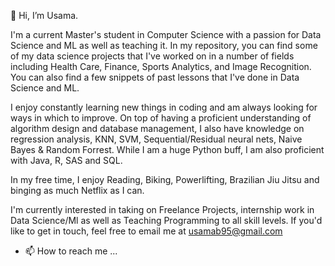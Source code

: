 👋 Hi, I’m Usama. 

  I'm a current Master's student in Computer Science with a passion for Data Science and ML as well as teaching it. In my repository, you can find some of my data science projects that
  I've worked on in a number of fields including Health Care, Finance, Sports Analytics, and Image Recognition. You can also find a few snippets of past lessons that I've done in 
  Data Science and ML.
  
  I enjoy constantly learning new things in coding and am always looking for ways in which to improve. On top of having a proficient understanding of algorithm design and database management, 
  I also have knowledge on regression analysis, KNN, SVM, Sequential/Residual neural nets, Naive Bayes & Random Forrest. While I am a huge Python buff, I am also proficient with Java,
  R, SAS and SQL. 
  
  In my free time, I enjoy Reading, Biking, Powerlifting, Brazilian Jiu Jitsu and binging as much Netflix as I can.
  
  I'm currently interested in taking on Freelance Projects, internship work in Data Science/Ml as well as Teaching Programming to all skill levels. If you'd like to get in touch, feel free to email me at usamab95@gmail.com 

- 📫 How to reach me ...

<!---
binsalim95/binsalim95 is a ✨ special ✨ repository because its `README.md` (this file) appears on your GitHub profile.
You can click the Preview link to take a look at your changes.
--->
